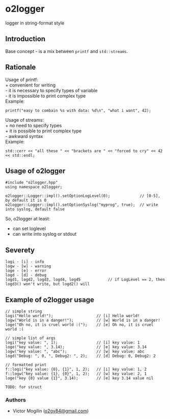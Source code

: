 # o2logger
logger in string-format style

## Introduction
Base concept - is a mix between `printf` and `std::streams`.

## Rationale
Usage of printf:  
 \+ convenient for writing  
 \- it is necessary to specify types of variable  
 \- it is impossible to print complex type  
Example:
```
printf("easy to combain %s with data: %d\n", "what i want", 42);
```
Usage of streams:  
 \+ no need to specify types  
 \+ it is possible to print complex type  
 \- awkward syntax  
Example:
```
std::cerr << "all these " << "brackets are " << "forced to cry" << 42 << std::endl;
```
  
## Usage of o2logger
```
#include "o2logger.hpp"
using namespace o2logger;

o2logger::Logger::impl().setOptionLogLevel(0);             // [0-5], by default it is 0
o2logger::Logger::impl().setOptionSyslog("myprog", true);  // write into syslog, default false
```
So, o2logger at least:
 - can set loglevel
 - can write into syslog or stdout

  
## Severety
```
logi - [i] - info
logw - [w] - warning
loge - [e] - error
logd - [d] - debug 
logd1, logd2, logd3, logd4, logd5            // if LogLevel == 2, then logd3() won't write, but logd2() will
```
  
## Example of o2logger usage
```
// simple string
logi("Hello world!");                   // [i] Hello world!
logw("World is in a danger!");          // [w] World is in a danger!
loge("Oh no, it is cruel world :(");    // [e] Oh no, it is cruel world :(

// simple list of args
logi("key value: ", 1);                 // [i] key value: 1
loge("key value: ", 3.14);              // [e] key value: 3.14
logw("key value: ", "abc");             // [w] key value: abc
logd("Debug: ", 0, ", Debug2: ", 2);    // [d] Debug: 0, Debug2: 2

// formatted print
f::logi("key value: {0}, {1}", 1, 2);   // [i] key value: 1, 2
f::logw("key value: {1}, {0}", 1, 2);   // [w] key value: 2, 1
loge("key {0} value {1}", 3.14);        // [e] key 3.14 value nil

TODO: for struct
```

### Authors
- Victor Mogilin (o2gy84@gmail.com)
